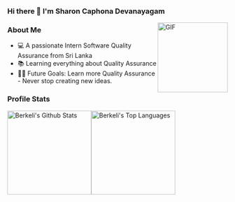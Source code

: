 ### Hi there 👋 I'm Sharon Caphona Devanayagam
<img align="right" alt="GIF" height="160px" src="https://media.giphy.com/media/Ah3zHH7hvsSB2/giphy.gif" />

### About Me  

- 💻 A passionate Intern Software Quality Assurance from Sri Lanka  
- 📚 Learning everything about Quality Assurance 
- 💪🏼 Future Goals: Learn more Quality Assurance - Never stop creating new ideas.  

### Profile Stats

<img alt="Berkeli's Github Stats" src="https://github-readme-stats.vercel.app/api/?username=sharoncaphona&show_icons=true&include_all_commits=true&count_private=true&theme=react&hide_border=true&bg_color=1F222E&title_color=F85D7F&icon_color=F8D866" height="192px"/><img alt="Berkeli's Top Languages" src="https://github-readme-stats.vercel.app/api/top-langs/?username=sharoncaphona&langs_count=8&layout=compact&theme=react&hide_border=true&bg_color=1F222E&title_color=F85D7F&icon_color=F8D866" height="192px"/>

<!-- ### Languages I know -->
